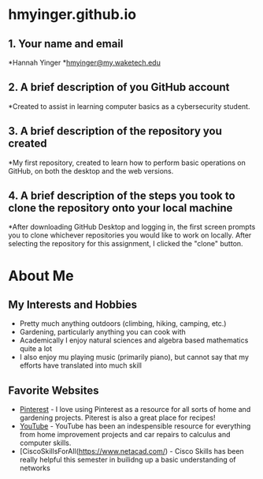 # hmyinger.github.io

## 1. Your name and email 
*Hannah Yinger
*hmyinger@my.waketech.edu

## 2. A brief description of you GitHub account 
*Created to assist in learning computer basics as a cybersecurity student.

## 3. A brief description of the repository you created 
*My first repository, created to learn how to perform basic operations on GitHub, on both the desktop and the web versions.

## 4. A brief description of the steps you took to clone the repository onto your local machine 
*After downloading GitHub Desktop and logging in, the first screen prompts you to clone whichever repositories you would like to work on locally. After selecting the repository for this assignment, I clicked the "clone" button. 

# About Me 

## My Interests and Hobbies
 * Pretty much anything outdoors (climbing, hiking, camping, etc.)
 * Gardening, particularly anything you can cook with
 * Academically I enjoy natural sciences and algebra based mathematics quite a lot
 * I also enjoy mu playing music (primarily piano), but cannot say that my efforts have translated into much skill 

## Favorite Websites 
 * [Pinterest](https://www.pinterest.com/) - I love using Pinterest as a resource for all sorts of home and gardening projects. Piterest is also a great place for recipes!
 * [YouTube](https://www.youtube.com/) - YouTube has been an indespensible resource for everything from home improvement projects and car repairs to calculus and computer skills.
 * [CiscoSkillsForAll(https://www.netacad.com/) - Cisco Skills has been really helpful this semester in builidng up a basic understanding of networks 
